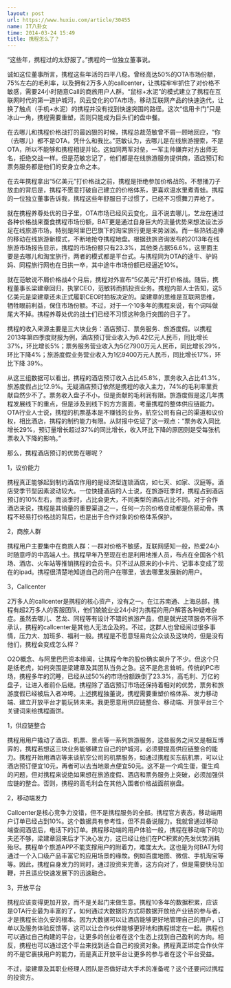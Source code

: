 ```yaml
---
layout: post
url: https://www.huxiu.com/article/30455
name: IT八卦女
time: 2014-03-24 15:49
title: 携程怎么了？
---
```

“这些年，携程过的太舒服了。”携程的一位独立董事说。

诚如这位董事所言，携程这些年活的四平八稳。曾经高达50%的OTA市场份额，75%左右的毛利率，以及拥有2万多人的callcenter，让携程牢牢抓住了对价格不敏感，需要24小时随意Call的商旅用户人群。“鼠标+水泥”的模式建立了携程在互联网时代的第一道护城河，风云变化的OTA市场，移动互联网产品的快速迭代，让换了触点（手机+水泥）的携程并没有找到快速突围的路径。这次“信用卡门”只是冰山一角，携程需要重塑，否则只能成为巨头们的盘中餐。

在去哪儿和携程价格战打的最凶狠的时候，携程总裁范敏曾不屑一顾地回应，“你（去哪儿）都不是OTA，凭什么和我比。”范敏认为，去哪儿是在线旅游搜索，不是OTA，所以不能够和携程相提并论。这如同两军对垒，一军主帅嫌弃对方出师无名，拒绝交战一样。但是范敏忘记了，他们都是在线旅游服务提供商，酒店预订和票务服务都是他们的安身立命之本。

在去年携程拿出“5亿美元”打价格战之前，携程是拒绝参加价格战的。不想捅刀子放血的背后是，携程不愿意打破自己建立的价格体系，更喜欢温水里煮青蛙。携程的一位独立董事告诉我，携程这些年舒服日子过惯了，已经不习惯舞刀弄枪了。

就在携程养尊处优的日子里，OTA市场已经风云变化，且不说去哪儿，艺龙在通过各种价格战来蚕食携程市场份额，BAT更是通过自身巨大的流量优势来想法设法涉足在线旅游市场，特别是阿里巴巴旗下的淘宝旅行更是来势汹汹。而一些热钱追捧的移动在线旅游新模式，不断地抢夺携程地盘。根据劲旅咨询发布的2013年在线旅游市场报告显示，携程的市场份额只有23.3%，其他类占据56.6%，这里面主要是去哪儿和淘宝旅行，两者的模式都是平台式。与携程同为OTA的途牛、驴妈妈、同程旅行网也在日拱一卒，其中途牛市场份额已经逼近10%。

就在范敏说不屑价格战4个月后，携程对外宣布“5亿美元”开打价格战。随后，携程董事长梁建章回归，执掌CEO，范敏转而抓投资业务。携程内部人士告知，这5亿美元是梁建章还未正式履职CEO时拍板决定的。梁建章的思维是互联网思维，牺牲眼前利益，保住市场份额。不过，对于一个10多年的携程来说，有个词叫做尾大不掉。携程养尊处优的战士们已经不习惯这种急行突围的日子了。

携程的收入来源主要是三大块业务：酒店预订、票务服务、旅游度假。以携程2013年第四季度财报为例，酒店预订营业收入为6.42亿元人民币，同比增长37%，环比增长5%；票务服务营业收入为5亿7900万元人民币，同比增长29%，环比下降4%；旅游度假业务营业收入为1亿9400万元人民币，同比增长17%，环比下降 39%。

从这三组数据可以看出，携程的酒店预订收入占比45.8%，票务收入占比41.3%，旅游度假占比12.9%。无疑酒店预订依然是携程的收入主力，74%的毛利率里贡献自然少不了。票务收入盘子不小，但是贡献的毛利润有限。旅游度假是这几年携程发展线下的重点，但是涉及到线下的方方面面，考量携程的整体供应链能力。OTA行业人士说，携程的机票基本是不赚钱的业务，航空公司有自己的渠道和议价权，相比酒店，携程的制约能力有限。从财报中佐证了这一观点：“票务收入同比增长29%，预订量增长超过37%的同比增长，收入环比下降的原因则是受每张机票收入下降的影响。”

那么，携程酒店预订的优势在哪呢？

1，议价能力

携程真正能够起到制约酒店作用的是经济型连锁酒店，如七天、如家、汉庭等。酒店受季节型因素波动较大。一位快捷酒店的人士说，在旅游旺季时，携程占到酒店预订的10%左右，而淡季时，占比会更大，不同类型的酒店占比不同。对于合作酒店来说，携程是其销量的重要渠道之一，任何一方的价格变动都是伤筋动骨。携程不轻易打价格战的背后，也是出于合作对象的价格体系保护。

2，商旅人群

携程用户主要集中在商旅人群：一群对价格不敏感，互联网感知一般，热爱24小时随意呼的中高端人士。携程早年乃至现在也是利用地推人员，布点在全国各个机场、酒店、火车站等推销携程的会员卡。只不过从原来的小卡片、记事本变成了现在的ipad。携程很清楚地知道自己的用户在哪里，该去哪里发展新的用户。

3，Callcenter

2万多人的callcenter是携程的核心资产，没有之一。在江苏南通、上海总部，携程有超2万多人的客服团队，他们兢兢业业24小时为携程的用户解答各种疑难杂症。虽然去哪儿、艺龙、同程等有设计不错的旅游产品，但是就光这项服务不得不承认，携程的callcenter是其他人无法企及的。不过，这群人也曾经闹过很多事情，压力大、加班多、福利一般。携程是不愿意轻易向公众谈及这块的，但是没有他们，携程会变成怎么样？

O2O概念、与阿里巴巴资本绯闻，让携程今年的股价确实飙升了不少。但这个只是纸老虎，如何突围是梁建章及其团队当务之急。这不是危言耸听。传统的PC市场，携程多年的沉睡，已经从过50%的市场份额跌倒了23.3%，高毛利、万亿的盘子，让进入者前仆后继。携程除了酒店预订市场还保持着相对的优势，票务和旅游度假已经被后入者冲垮。上述携程独董说，携程需要重塑价格体系、发力移动端、建立开放平台才能玩转未来。我更愿意用供应链整合、移动端、开放平台三个关键词来给携程画饼。

1，供应链整合

携程用用户撬动了酒店、机票、景点等一系列旅游服务，这些服务之间又是相互博弈的，携程若想这三块业务能够建立自己的护城河，必须要提高供应链整合的能力。携程开始用酒店等来谈航空公司的机票服务，如通过携程买东航机票，可以让酒店预订便宜10元，再者可以去当地景点便宜50元。这不是一个鸡生蛋，蛋生鸡的问题，但对携程来说绝如果想在旅游度假、酒店和票务服务上突破，必须加强供应链的整合。否则，携程的高毛利会在其他入围者价格战面前崩盘。

2，移动端发力

Callcenter是核心竞争力没错，但不是携程服务的全部。携程官方表态，移动端用户订单已经占到10%。这个数据具有参考性，但不具备说服力。我就曾通过移动端查阅酒店后，电话下的订单。携程移动端的用户体验一般，携程在移动端下的功夫还不够，梁建章回来后才下决心发力，这已经让他们在PC积累的先发优势消耗殆尽。携程单个旅游APP不能支撑用户的附着力，难度太大。这也是为何BAT为何通过一个入口级产品丰富它的应用场景的缘故。例如百度地图、微信、手机淘宝等等。因此，携程自身发力的同时，通过投资来完善，这方向对了，但是需要快马加鞭，并且适应快速发展下的迅速融合。

3，开放平台

携程应该变得更加开放，而不是关起门来做生意。携程10多年的数据积累，应该是OTA行业最为丰富的了，如何通过大数据的方式将数据开放给产业链的参与者，才是携程长治久安的根本。因为大数据可以让酒店能够更好地管理自己的用户，订单以及服务体验反馈等，这可以让合作伙伴能够更好地和携程绑定在一起。携程也可以通过自己构建的平台，让更多的创业者在这个生态上找到自己盈利的方向。相反，携程也可以通过这个平台来找到适合自己的投资对象。携程真正绑定合作伙伴的不是它裹挟用户的能力，而是真正开放平台让更多的参与者在这个平台受益。

不过，梁建章及其职业经理人团队是否做好动大手术的准备呢？这个还要问过携程的投资方。

